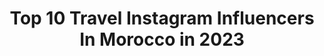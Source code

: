 ---
title: Top 10 Travel Instagram Influencers In Morocco in 2023
description: >-
  Find top travel Instagram influencers in Morocco in 2023. Most popular hashtags: #marrakech #travelphotography #travelblogger.
platform: Instagram
hits: 167
text_top: Analyze the best Instagram accounts on inBeat.
text_bottom: Our database aggregates 167 Instagram influencers like this in Morocco for you to collaborate.
profiles:
  - username: "hermine_buhendwa"
    fullname: >-
      Hermine | TRAVEL BLOGGER
    bio: >-
      🌍| Travel & Lifestyle 🎥| YTB: Hermine Buhendwa 📍| Belgium based | From 🇨🇩 📧| COLLABS: herminebuhendwa@gmail.com 👩🏾‍💻| CEO: @minalashes_official
    location: "Morocco"
    followers: 7849
    engagement: 1218
    commentsToLikes: 0.086176
    id: ck8t99iwvnazw0j78qziwx2jx
    verified: false
    hashtags: "#marrakech, #blackpassportstamps, #millenialtravel, #blacktravelculture"
  - username: "reda_elwahabii"
    fullname: >-
      REDA EL WAHABI • رضا الوهابي
    bio: >-
      YALLA 🔥 FROM : 🇲🇦❤️ • VLOGER / TRAVELER : 🇦🇪/🇯🇴/🇹🇷 للتعاون التجاري: RedaBusiness7@gmail.com Youtube👇🏼
    location: "Morocco"
    followers: 3099883
    engagement: 1524
    commentsToLikes: 0.016951
    id: ck5bxwtxaokfj0i11nsf64yw1
    verified: false
    hashtags: "#yalla"
  - username: "nick.romanov"
    fullname: >-
      NICK ROMANOV 🇪🇺
    bio: >-
      ✖️ Founder of IT company ✖️ Traveller ✖️ Fitness lover 📍 Moscow, Russia
    location: "Morocco"
    followers: 10591
    engagement: 958
    commentsToLikes: 0.068430
    id: ck8t7wav8i6de0j78e36v9pe8
    verified: false
    hashtags: ""
  - username: "charlottikarrotti"
    fullname: >-
      Travel & Social Media Coaching
    bio: >-
      🙋🏻‍♀️ I’m Charlotte: Travel Addict & Personal Growth Junkie ✨Founder of @mindfulbusinessacademy 📍Bali 🌴☀️🌸 👇🏻Book your IG Account Audit
    location: "Morocco"
    followers: 66288
    engagement: 186
    commentsToLikes: 0.069432
    id: ck8t11hz2u4bw0j78a5okgg73
    verified: false
    hashtags: "#parkhyattsiemreap, #cambodiatravel, #sheisnotlost, #travelandleisure"
  - username: "noufalhermi"
    fullname: >-
      Nouf Alhermi | نوف الهرمي
    bio: >-
      Full Time Traveler🇧🇭 Group Travel Organizer✈️ 59 Countries 467 Cities 542864 miles 222 Hotels🌎 📍Bahrain التسجيل مفتوح لرحلة اوغندا الجماعية (يناير)
    location: "Morocco"
    followers: 19919
    engagement: 278
    commentsToLikes: 0.176701
    id: ckf5m2enfrzg30j230yr6n5i2
    verified: false
    hashtags: "#travelpics, #traveltheworld, #sahili, #holiday"
  - username: "anasaroundtheworld"
    fullname: >-
      anas Kh
    bio: >-
      28 yo Moroccan 🇲🇦 Cardiologist 👨‍⚕️ Lost in Marrakech 📍 solo traveler 🧳 Content creator 36 countries and counting
    location: "Morocco"
    followers: 13304
    engagement: 745
    commentsToLikes: 0.080079
    id: ckap3c9um2gd30i78w4acuydc
    verified: false
    hashtags: "#outfitoftheday, #travelphotography, #marrakech, #morocco"
  - username: "mayaabdelhamid_"
    fullname: >-
      Mayaabdelhamid
    bio: >-
      مايا عبد الحميد - Travel ✈️ - violin 🎻 For business: mayaabdelhamid242@gmail.com 🇪🇬
    location: "Morocco"
    followers: 257236
    engagement: 337
    commentsToLikes: 0.016596
    id: ck13ah1xpqcmn0i19b78ukcil
    verified: false
    hashtags: ""
  - username: "irem_ozbay_ozkan"
    fullname: >-
      Irem OZBAY ✌️💞
    bio: >-
      🌟 #influencer Turkey 🇹🇷 🇬🇧 🌟BilgeSu Mia 18.04.12🌼 @missdaisymia 🌟Bulut 11.11.15☁️My Cloud 🌟Photoholic 📷 🌟Travelholic 🌎 📩 iremozkan@hotmail.com
    location: "Morocco"
    followers: 147820
    engagement: 89
    commentsToLikes: 0.069541
    id: ckf5m625jsf5b0j23o5xly2dn
    verified: false
    hashtags: "#bodrum, #10kas, #suart, #huzur"
  - username: "nejmeddiine"
    fullname: >-
      Mehdy Nejmeddine
    bio: >-
      MENSWEAR • JOURNALIST • TRAVELER - Casablanca 📍
    location: "Morocco"
    followers: 106588
    engagement: 178
    commentsToLikes: 0.031632
    id: ck0w15n7jhoiv0i19ktzx66q9
    verified: false
    hashtags: "#travelphotography, #porto, #marrakech, #fashionstyle"
  - username: "meghyem0ut"
    fullname: >-
      MeghyLost
    bio: >-
      I travel, sometimes.
    location: "Morocco"
    followers: 9333
    engagement: 1140
    commentsToLikes: 0.018682
    id: ckaoyupc8j5w70i78ckyhrj7b
    verified: false
    hashtags: "#travel, #traveladdict, #hiking, #adventureculture"
---
